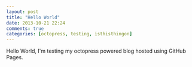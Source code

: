 ```yaml
---
layout: post
title: "Hello World"
date: 2013-10-21 22:24
comments: true
categories: [octopress, testing, isthisthingon]
---
```


Hello World, I'm testing my octopress powered blog hosted using GitHub Pages.


